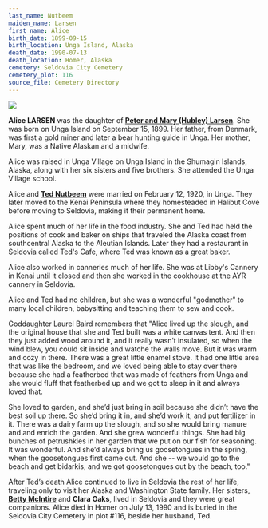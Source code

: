 ```yaml
---
last_name: Nutbeem
maiden_name: Larsen
first_name: Alice
birth_date: 1899-09-15
birth_location: Unga Island, Alaska
death_date: 1990-07-13
death_location: Homer, Alaska
cemetery: Seldovia City Cemetery
cemetery_plot: 116
source_file: Cemetery Directory
---
```



![](../assets/images/Ted%20and%20Alice%20Nutbeem/media/image2.jpeg)

**Alice LARSEN** was the daughter of [**Peter and Mary (Hubley) Larsen**](../_families/Larsen_Family.md). She was born on Unga Island on September 15, 1899. Her
father, from Denmark, was first a gold miner and later a bear hunting guide in Unga.  Her mother, Mary, was a Native Alaskan and a midwife. 

Alice was raised in Unga Village on Unga Island in the Shumagin Islands, Alaska, along with her six sisters and five brothers. She attended the Unga Village school.

Alice and [**Ted Nutbeem**](./Nutbeem_Theodore.md) were married on February 12, 1920, in Unga. They later moved to the
Kenai Peninsula where they homesteaded in Halibut Cove before moving to Seldovia, making it their permanent home. 

Alice spent much of her life in the food industry.  She and Ted had held the positions of cook and baker on ships that traveled the Alaska coast from
southcentral Alaska to the Aleutian Islands. Later they had a restaurant in Seldovia called Ted's Cafe, where Ted was known as a great baker. 

Alice also worked in canneries much of her life. She was at Libby's Cannery in Kenai until it closed and then she worked in the cookhouse at the AYR cannery in Seldovia. 

Alice and Ted had no children, but she was a wonderful "godmother" to many local children, babysitting and teaching them to sew and cook. 

Goddaughter Laurel Baird remembers that "Alice lived up the slough, and the original house that she and Ted built was a white canvas tent. And then they just added wood around it, and  it really wasn’t insulated, so when the wind blew, you could sit inside and watche the walls move.  But it was warm and cozy in there. There was a
great little enamel stove.  It had one little area that was like the bedroom, and we loved being able to stay over there because she
had a featherbed that was made of feathers from Unga and she would fluff that featherbed up and we got to sleep in it and always loved that.

She loved to garden, and she’d just bring in soil because she didn’t have the best soil up there. So she’d bring it in, and she’d work
it, and put fertilizer in it.  There was a dairy farm up the slough, and so she would bring manure and and enrich the garden.  And she grew wonderful things. She had big bunches of petrushkies in her garden that we put on our fish for seasoning. It was wonderful.  And she’d always bring us goosetongues in the spring, when the goosetongues first came out. And she -- we would go to the beach and get bidarkis, and we got goosetongues out by the beach, too."

After Ted’s death Alice continued to live in Seldovia the rest of her life, traveling only to visit her Alaska and Washington State family. Her sisters, [**Betty McIntire**](./McIntire_Elizabeth_Marie_Larsen.md) and **Clara Oaks**, lived in Seldovia and they were great companions.  Alice died in Homer on July 13, 1990 and is buried in the Seldovia City Cemetery in plot #116, beside her husband, Ted. 
